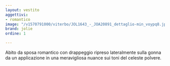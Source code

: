 ```yaml
---
layout: vestito
aggettivi:
- romantico
image: "/v1570791000/viterbo/JOL1643_-_JOA20891_dettaglio-min_voypq8.jpg"
brand: jolie
ordine: 1

---
```

Abito da sposa romantico con drappeggio ripreso lateralmente sulla gonna  da un applicazione in una meravigliosa nuance sui toni del celeste polvere.